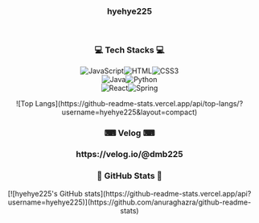 <h3 align="center"> hyehye225</h3>

<br/>
<h3 align="center">💻 Tech Stacks 💻</h3>
<p align="center"><img alt="JavaScript" src ="https://img.shields.io/badge/JavaScript-F7DF1E.svg?&style=for-the-badge&logo=JavaScript&logoColor=white"/><img alt="HTML" src ="https://img.shields.io/badge/HTML-E34F26.svg?&style=for-the-badge&logo=HTML5&logoColor=white"/><img alt="CSS3" src ="https://img.shields.io/badge/CSS3-FF9933.svg?&style=for-the-badge&logo=CSS3&logoColor=white"/><br/><img alt="Java" src ="https://img.shields.io/badge/Java-007396.svg?&style=for-the-badge&logo=Java&logoColor=white"/><img alt="Python" src ="https://img.shields.io/badge/Python-3776AB.svg?&style=for-the-badge&logo=Python&logoColor=white"/><br/>
<img alt="React" src ="https://img.shields.io/badge/React-61DAFB.svg?&style=for-the-badge&logo=React&logoColor=white"/><img alt="Spring" src ="https://img.shields.io/badge/Spring-6DB33F.svg?&style=for-the-badge&logo=Spring&logoColor=white"/></p>

<p align="center">![Top Langs](https://github-readme-stats.vercel.app/api/top-langs/?username=hyehye225&layout=compact)</p>

<h3 align="center">⌨ Velog ⌨</h3>
<h3 align="center">https://velog.io/@dmb225</h3>

<h3 align="center">🚩 GitHub Stats 🚩</h3>
<p align="center">[![hyehye225's GitHub stats](https://github-readme-stats.vercel.app/api?username=hyehye225)](https://github.com/anuraghazra/github-readme-stats)</p>

